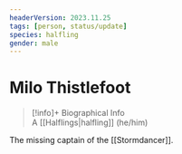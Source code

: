 ```yaml
---
headerVersion: 2023.11.25
tags: [person, status/update]
species: halfling
gender: male
---
```

# Milo Thistlefoot
>[!info]+ Biographical Info  
> A [[Halflings|halfling]] (he/him)

The missing captain of the [[Stormdancer]]. 

